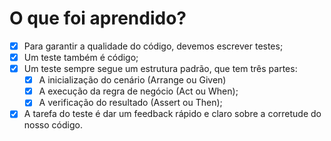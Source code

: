 # O que foi aprendido?
- [x] Para garantir a qualidade do código, devemos escrever testes;
- [x] Um teste também é código;
- [x] Um teste sempre segue um estrutura padrão, que tem três partes:
    - [x] A inicialização do cenário (Arrange ou Given)
    - [x] A execução da regra de negócio (Act ou When);
    - [x] A verificação do resultado (Assert ou Then);
- [x] A tarefa do teste é dar um feedback rápido e claro sobre a corretude do nosso código.
